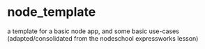 # node_template
a template for a basic node app, and some basic use-cases (adapted/consolidated from the nodeschool expressworks lesson)
